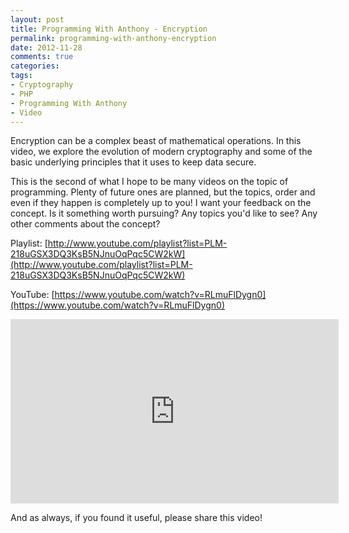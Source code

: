 ```yaml
---
layout: post
title: Programming With Anthony - Encryption
permalink: programming-with-anthony-encryption
date: 2012-11-28
comments: true
categories:
tags:
- Cryptography
- PHP
- Programming With Anthony
- Video
---
```


Encryption can be a complex beast of mathematical operations. In this video, we explore the evolution of modern cryptography and some of the basic underlying principles that it uses to keep data secure.
<!--more-->

This is the second of what I hope to be many videos on the topic of programming. Plenty of future ones are planned, but the topics, order and even if they happen is completely up to you! I want your feedback on the concept. Is it something worth pursuing? Any topics you'd like to see? Any other comments about the concept?

Playlist: [http://www.youtube.com/playlist?list=PLM-218uGSX3DQ3KsB5NJnuOqPqc5CW2kW](http://www.youtube.com/playlist?list=PLM-218uGSX3DQ3KsB5NJnuOqPqc5CW2kW)


YouTube: [https://www.youtube.com/watch?v=RLmuFlDygn0](https://www.youtube.com/watch?v=RLmuFlDygn0)

<iframe allowfullscreen="allowfullscreen" frameborder="0" height="295" src="http://www.youtube.com/embed/RLmuFlDygn0" width="525"></iframe>

And as always, if you found it useful, please share this video!